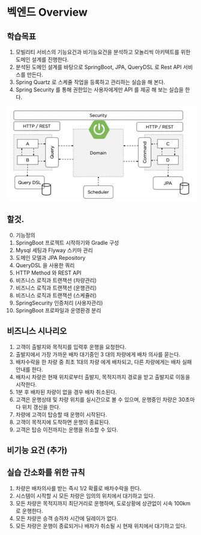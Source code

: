 # 벡엔드 Overview

## 학습목표

1. 모빌리티 서비스의 기능요건과 비기능요건을 분석하고 모놀리씩 아키텍트를 위한 도메인 설계를 진행한다.
2. 분석된 도메인 설계를 바탕으로 SpringBoot, JPA, QueryDSL 로 Rest API 서비스를 만든다.
3. Spring Quartz 로 스케쥴 작업을 등록하고 관리하는 실습을 해 본다.
4. Spring Security 를 통해 권한있는 사용자에게만 API 를 제공 해 보는 실습을 한다.

![](../image/overview/1.png)


## 할것.

0. 기능정의
1. SpringBoot 프로젝트 시작하기와 Gradle 구성 
2. Mysql 세팅과 Flyway 스키마 관리
3. 도메인 모델과 JPA Repository
4. QueryDSL 을 사용한 쿼리
5. HTTP Method 와 REST API
6. 비즈니스 로직과 트랜잭션 (차량관리)
7. 비즈니스 로직과 트랜잭션 (운행관리)
8. 비즈니스 로직과 트랜잭션 (스케쥴러)
9. SpringSecurity 인증처리 (사용자관리)
10. SpringBoot 프로파일과 운영환경 분리


## 비즈니스 시나리오

1. 고객이 출발지와 목적지를 입력후 운행을 요청한다.
2. 출발지에서 가장 가까운 배차 대기중인 3 대의 차량에게 배차 의사를 묻는다.
3. 배차수락을 한 차량 중 최초 1대의 차량 에게 배차되고, 다른 차량에게는 배차 실패 안내를 한다.
4. 배차시 차량은 현재 위치로부터 출발지, 목적지까지 경로을 받고 출발지로 이동을 시작한다.
5. 1분 후 배차된 차량이 없을 경우 배차 취소된다.
6. 고객은 운행상태 및 차량 위치를 실시간으로 볼 수 있으며, 운행중인 차량은 30초마다 위치 갱신을 한다.
7. 차량에 고객이 탑승할 때 운행이 시작된다.
8. 고객이 목적지에 도착하면 운행이 종료된다.
9. 고객은 탑승 이전까지는 운행을 취소할 수 있다.

## 비기능 요건 (추가)

## 실습 간소화를 위한 규칙

1. 차량은 배차의사를 받는 즉시 1/2 확률로 배차수락을 한다.
2. 시스템이 시작할 시 모든 차량은 임의의 위치에서 대기하고 있다.
3. 모든 차량은 목적지까지 최단거리로 운행하며, 도로상황에 상관없이 시속 100km 로 운행한다.
4. 모든 차량은 승객 승하차 시간에 딜레이가 없다.
5. 모든 차량은 운행이 종료되거나 배차가 취소될 시 현재 위치에서 대기하고 있다.





